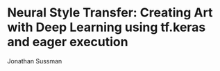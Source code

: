 # Neural Style Transfer: Creating Art with Deep Learning using tf.keras and eager execution
Jonathan Sussman

